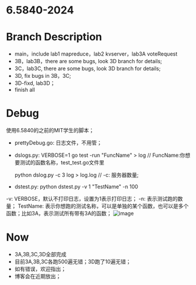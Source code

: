 # 6.5840-2024

# Branch Description
- main，include lab1 mapreduce，lab2 kvserver，lab3A voteRequest
- 3B，lab3B，there are some bugs, look 3D branch for details;
- 3C，lab3C, there are some bugs, look 3D branch for details;
- 3D, fix bugs in 3B，3C;
- 3D-fixd, lab3D；
- finish all

# Debug
使用6.5840的之前的MIT学生的脚本；


- prettyDebug.go: 日志文件，不用管；
- dslogs.py: 
   VERBOSE=1 go test -run "FuncName" > log      // FuncName:你想要测试的函数名称，test_test.go文件里


   python dslog.py -c 3 log > log.log           // -c: 服务器数量;

- dstest.py:
  python dstest.py -v 1 "TestName" -n 100


 -v: VERBOSE，默认不打印日志，设置为1表示打印日志； -n: 表示测试跑的数量； TestName: 表示你想跑的测试名称，可以是单独的某个函数，也可以是多个函数；比如3A，表示测试所有带有3A的函数；
![image](https://github.com/user-attachments/assets/9a9311b1-a192-4e0d-a617-0ead47b05089)

# Now
- 3A,3B,3C,3D全部完成
- 目前3A,3B,3C各跑500遍无错；3D跑了10遍无错；
- 如有错误，欢迎指出；
- 博客会在近期放出；
